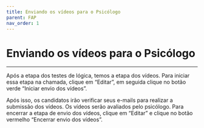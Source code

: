 ```yaml
---
title: Enviando os vídeos para o Psicólogo 
parent: FAP
nav_order: 1
---
```


# Enviando os vídeos para o Psicólogo 
---

Após a etapa dos testes de lógica, temos a etapa dos vídeos. Para iniciar essa etapa na chamada, clique em “Editar”, em seguida clique no botão verde “Iniciar envio dos vídeos”.

Após isso, os candidatos irão verificar seus e-mails para realizar a submissão dos vídeos. Os vídeos serão avaliados pelo psicólogo. Para encerrar a etapa de envio dos vídeos, clique em “Editar” e clique no botão vermelho “Encerrar envio dos vídeos”. 

